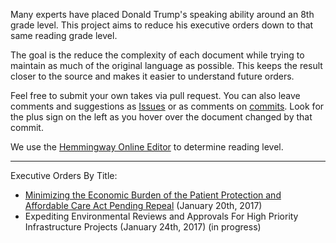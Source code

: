 Many experts have placed Donald Trump's speaking ability around an 8th grade level. This project aims to reduce his executive orders down to that same reading grade level.

The goal is the reduce the complexity of each document while trying to maintain as much of the original language as possible. This keeps the result closer to the source and makes it easier to understand future orders.

Feel free to submit your own takes via pull request. You can also leave comments and suggestions as [Issues](https://github.com/crhallberg/eighth-grade-executive-orders/issues) or as comments on [commits](https://github.com/crhallberg/eighth-grade-executive-orders/commits/master). Look for the plus sign on the left as you hover over the document changed by that commit.

We use the [Hemmingway Online Editor](http://beta.hemingwayapp.com/) to determine reading level.

- - - - - - -

Executive Orders By Title:
 - [Minimizing the Economic Burden of the Patient Protection and Affordable Care Act Pending Repeal](https://github.com/crhallberg/eighth-grade-executive-orders/blob/master/2017-01-20.md) (January 20th, 2017)
 - Expediting Environmental Reviews and Approvals For High Priority Infrastructure Projects (January 24th, 2017) (in progress)
